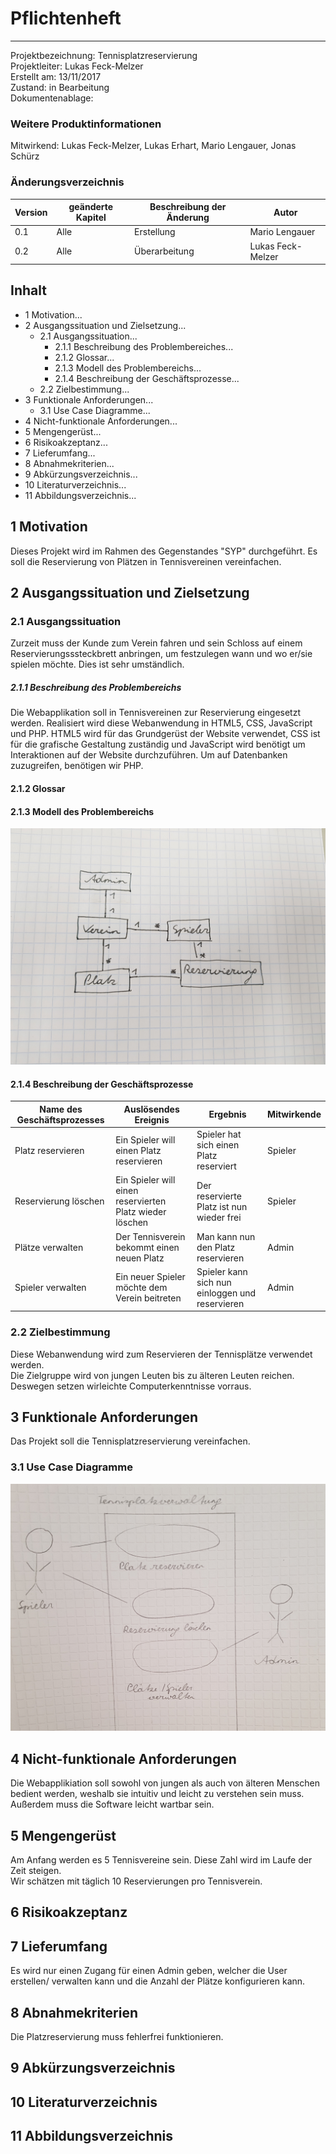 # **Pflichtenheft**
____
Projektbezeichnung: Tennisplatzreservierung <Br>
Projektleiter:  Lukas Feck-Melzer <Br>
Erstellt am:    13/11/2017 <Br>
Zustand: in Bearbeitung <Br>
Dokumentenablage: <Br>

### Weitere Produktinformationen
Mitwirkend: Lukas Feck-Melzer,
Lukas Erhart,
Mario Lengauer,
Jonas Schürz

### Änderungsverzeichnis
|Version| geänderte Kapitel| Beschreibung der Änderung| Autor
|-------|-------------|--------------|-------------|
|  0.1  | Alle| Erstellung| Mario Lengauer|
|  0.2  | Alle | Überarbeitung | Lukas Feck-Melzer


## Inhalt
- 1 Motivation...
- 2 Ausgangssituation und Zielsetzung...
   - 2.1 Ausgangssituation...
      - 2.1.1 Beschreibung des Problembereiches...
      - 2.1.2 Glossar...
      - 2.1.3 Modell des Problembereichs...
      - 2.1.4 Beschreibung der Geschäftsprozesse...
   - 2.2 Zielbestimmung...
- 3 Funktionale Anforderungen...
   - 3.1 Use Case Diagramme...
- 4 Nicht-funktionale Anforderungen...
- 5 Mengengerüst...
- 6 Risikoakzeptanz...
- 7 Lieferumfang...
- 8 Abnahmekriterien...
- 9 Abkürzungsverzeichnis...
- 10 Literaturverzeichnis...
- 11 Abbildungsverzeichnis...

## 1 Motivation
Dieses Projekt wird im Rahmen des Gegenstandes "SYP" durchgeführt. Es soll die Reservierung von Plätzen in Tennisvereinen vereinfachen.

## 2 Ausgangssituation und Zielsetzung
### 2.1 Ausgangssituation
Zurzeit muss der Kunde zum Verein fahren und sein Schloss auf einem Reservierungsssteckbrett anbringen, um festzulegen wann und wo er/sie spielen möchte. Dies ist sehr umständlich.

##### 2.1.1 Beschreibung des Problembereichs
Die Webapplikation soll in Tennisvereinen zur Reservierung eingesetzt werden.
Realisiert wird diese Webanwendung in HTML5, CSS, JavaScript und PHP. HTML5 wird für das Grundgerüst der Website verwendet, CSS ist für die grafische Gestaltung zuständig und JavaScript wird benötigt um Interaktionen auf der Website durchzuführen. Um auf Datenbanken zuzugreifen, benötigen wir PHP.

#### 2.1.2 Glossar
#### 2.1.3 Modell des Problembereichs
![CLD Diagram](./images/Klassendiagramm.jpg)

#### 2.1.4 Beschreibung der Geschäftsprozesse
Name des Geschäftsprozesses | Auslösendes Ereignis | Ergebnis | Mitwirkende
------------------ | ---------------|----------|-----------------
Platz reservieren | Ein Spieler will einen Platz reservieren | Spieler hat sich einen Platz reserviert| Spieler
Reservierung löschen| Ein Spieler will einen reservierten Platz wieder löschen | Der reservierte Platz ist nun wieder frei | Spieler
Plätze verwalten | Der Tennisverein bekommt einen neuen Platz | Man kann nun den Platz reservieren | Admin
Spieler verwalten | Ein neuer Spieler möchte dem Verein beitreten | Spieler kann sich nun einloggen und reservieren | Admin
### 2.2 Zielbestimmung
Diese Webanwendung wird zum Reservieren der Tennisplätze verwendet werden. <Br>
Die Zielgruppe wird von jungen Leuten bis zu älteren Leuten reichen. Deswegen setzen wirleichte Computerkenntnisse vorraus.
## 3 Funktionale Anforderungen
Das Projekt soll die Tennisplatzreservierung vereinfachen.
### 3.1 Use Case Diagramme
![UC Diagram](./images/USE_Case_Diagram.jpg)
## 4 Nicht-funktionale Anforderungen
Die Webapplikiation soll sowohl von jungen als auch von älteren Menschen bedient werden, weshalb sie intuitiv und leicht zu verstehen sein muss. Außerdem muss die Software leicht wartbar sein.
## 5 Mengengerüst
Am Anfang werden es 5 Tennisvereine sein. Diese Zahl wird im Laufe der Zeit steigen.<Br>
Wir schätzen mit täglich 10 Reservierungen pro Tennisverein. <Br>

## 6 Risikoakzeptanz
## 7 Lieferumfang
Es wird nur einen Zugang für einen Admin geben, welcher die User erstellen/ verwalten kann und die Anzahl der Plätze konfigurieren kann.
## 8 Abnahmekriterien
Die Platzreservierung muss fehlerfrei funktionieren.
## 9 Abkürzungsverzeichnis
## 10 Literaturverzeichnis
## 11 Abbildungsverzeichnis
